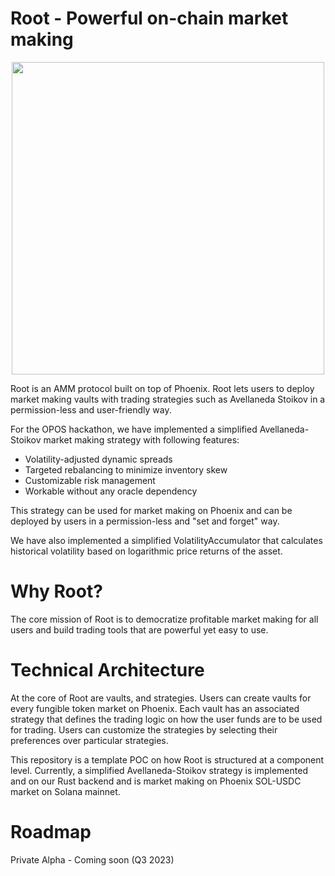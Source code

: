 # Root - Powerful on-chain market making

<div align="center">
  <img height="500x" src="https://i.ibb.co/mc6TBCW/d.png" />
</div>

Root is an AMM protocol built on top of Phoenix. Root lets users to deploy market making vaults with trading strategies such as Avellaneda Stoikov in a permission-less and user-friendly way.

For the OPOS hackathon, we have implemented a simplified Avellaneda-Stoikov market making strategy with following features:

 - Volatility-adjusted dynamic spreads
 - Targeted rebalancing to minimize inventory skew
 - Customizable risk management
 - Workable without any oracle dependency

This strategy can be used for market making on Phoenix  and can be deployed by users in a permission-less and "set and forget" way.

We have also implemented a simplified VolatilityAccumulator that calculates historical volatility based on logarithmic price returns of the asset.


# Why Root?

The core mission of Root is to democratize profitable market making for all users and build trading tools that are powerful yet easy to use.

# Technical Architecture
 
 At the core of Root are vaults, and strategies. Users can create vaults for every fungible token market on Phoenix. Each vault has an associated strategy that defines the trading logic on how the user funds are to be used for trading. Users can customize the strategies by selecting their preferences over particular strategies.
 
This repository is a template POC on how Root is structured at a component level. Currently, a simplified Avellaneda-Stoikov strategy is implemented and on our Rust backend and is market making on Phoenix SOL-USDC market on Solana mainnet.

# Roadmap

Private Alpha - Coming soon (Q3 2023)